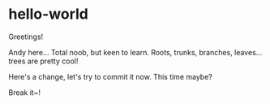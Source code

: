 # hello-world
Greetings!

Andy here... Total noob, but keen to learn.
Roots, trunks, branches, leaves... trees are pretty cool!

Here's a change, let's try to commit it now.
This time maybe?

Break it~!
